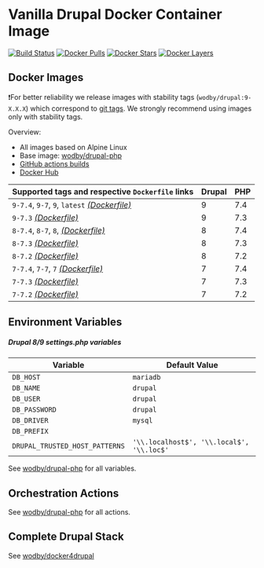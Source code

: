 # Vanilla Drupal Docker Container Image

[![Build Status](https://github.com/wodby/drupal/workflows/Build%20docker%20image/badge.svg)](https://github.com/wodby/drupal/actions)
[![Docker Pulls](https://img.shields.io/docker/pulls/wodby/drupal.svg)](https://hub.docker.com/r/wodby/drupal)
[![Docker Stars](https://img.shields.io/docker/stars/wodby/drupal.svg)](https://hub.docker.com/r/wodby/drupal)
[![Docker Layers](https://images.microbadger.com/badges/image/wodby/drupal.svg)](https://microbadger.com/images/wodby/drupal)

## Docker Images

❗For better reliability we release images with stability tags (`wodby/drupal:9-X.X.X`) which correspond to [git tags](https://github.com/wodby/drupal/releases). We strongly recommend using images only with stability tags. 

Overview:

- All images based on Alpine Linux
- Base image: [wodby/drupal-php](https://github.com/wodby/drupal-php)
- [GitHub actions builds](https://github.com/wodby/drupal/actions) 
- [Docker Hub](https://hub.docker.com/r/wodby/drupal)

| Supported tags and respective `Dockerfile` links                                                         | Drupal | PHP |
| -------------------------------------------------------------------------------------------------------- | ------ | --- |
| `9-7.4`, `9-7`, `9`, `latest` [_(Dockerfile)_](https://github.com/wodby/drupal/tree/master/9/Dockerfile) | 9      | 7.4 |
| `9-7.3` [_(Dockerfile)_](https://github.com/wodby/drupal/tree/master/9/Dockerfile)                       | 9      | 7.3 |
| `8-7.4`, `8-7`, `8`, [_(Dockerfile)_](https://github.com/wodby/drupal/tree/master/8/Dockerfile)          | 8      | 7.4 |
| `8-7.3` [_(Dockerfile)_](https://github.com/wodby/drupal/tree/master/8/Dockerfile)                       | 8      | 7.3 |
| `8-7.2` [_(Dockerfile)_](https://github.com/wodby/drupal/tree/master/8/Dockerfile)                       | 8      | 7.2 |
| `7-7.4`, `7-7`, `7` [_(Dockerfile)_](https://github.com/wodby/drupal/tree/master/7/Dockerfile)           | 7      | 7.4 |
| `7-7.3` [_(Dockerfile)_](https://github.com/wodby/drupal/tree/master/7/Dockerfile)                       | 7      | 7.3 |
| `7-7.2` [_(Dockerfile)_](https://github.com/wodby/drupal/tree/master/7/Dockerfile)                       | 7      | 7.2 |

## Environment Variables

##### Drupal 8/9 settings.php variables

| Variable                       | Default Value                             |
| ------------------------------ | ----------------------------------------- |
| `DB_HOST`                      | `mariadb`                                 |
| `DB_NAME`                      | `drupal`                                  |
| `DB_USER`                      | `drupal`                                  |
| `DB_PASSWORD`                  | `drupal`                                  |
| `DB_DRIVER`                    | `mysql`                                   |
| `DB_PREFIX`                    |                                           |
| `DRUPAL_TRUSTED_HOST_PATTERNS` | `'\\.localhost$', '\\.local$', '\\.loc$'` |

See [wodby/drupal-php](https://github.com/wodby/drupal-php) for all variables.

## Orchestration Actions

See [wodby/drupal-php](https://github.com/wodby/drupal-php) for all actions.

## Complete Drupal Stack

See [wodby/docker4drupal](https://github.com/wodby/docker4drupal)

